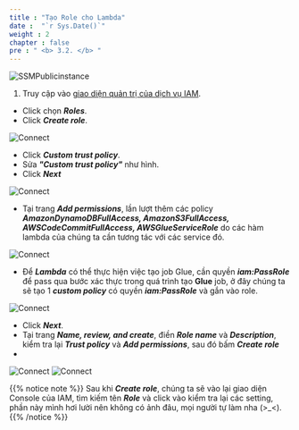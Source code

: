 ```yaml
---
title : "Tạo Role cho Lambda"
date :  "`r Sys.Date()`" 
weight : 2 
chapter : false
pre : " <b> 3.2. </b> "
---
```

![SSMPublicinstance](/images/3.CreateRole/iam_logo.png) 

1. Truy cập vào [giao diện quản trị của dịch vụ IAM](https://us-east-1.console.aws.amazon.com/iamv2/home).
  + Click chọn ***Roles***.
  + Click ***Create role***.

![Connect](/images/3.CreateRole/01-CreateRole.png)

  + Click ***Custom trust policy***.
  + Sửa ***"Custom trust policy"*** như hình.
  + Click ***Next***

![Connect](/images/3.CreateRole/trustpolicylambda.png)

  + Tại trang ***Add permissions***, lần lượt thêm các policy ***AmazonDynamoDBFullAccess, AmazonS3FullAccess, AWSCodeCommitFullAccess, AWSGlueServiceRole*** do các hàm lambda của chúng ta cần tương tác với các service đó.

![Connect](/images/3.CreateRole/Lambdapolicy.png)

  + Để ***Lambda*** có thể thực hiện việc tạo job Glue, cần quyền ***iam:PassRole*** để pass qua bước xác thực trong quá trình tạo **Glue** job, ở đây chúng ta sẽ tạo 1 ***custom policy*** có quyền ***iam:PassRole*** và gắn vào role.

![Connect](/images/3.CreateRole/lambdaaddcustompolicy.png)

  + Click ***Next***.
  + Tại trang ***Name, review, and create***, điền ***Role name*** và ***Description***, kiểm tra lại ***Trust policy*** và ***Add permissions***, sau đó bấm ***Create role***
  + 
![Connect](/images/3.CreateRole/Lambdaaddname.png)
![Connect](/images/3.CreateRole/finalcreaterole.png)

{{% notice note %}}
Sau khi ***Create role***, chúng ta sẽ vào lại giao diện Console của IAM, tìm kiếm tên ***Role*** và click vào kiểm tra lại các setting, phần này mình hơi lười nên không có ảnh đâu, mọi người tự làm nha (>_<).
{{% /notice %}}


